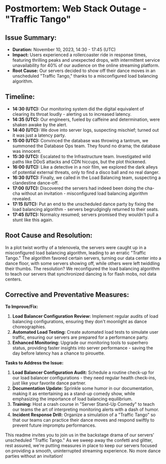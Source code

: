 # Postmortem: Web Stack Outage - "Traffic Tango"

## Issue Summary:
- **Duration:** November 10, 2023, 14:30 - 17:45 (UTC)
- **Impact:** Users experienced a rollercoaster ride in response times, featuring thrilling peaks and unexpected drops, with intermittent service unavailability for 40% of our audience on the online streaming platform.
- **Root Cause:** Our servers decided to show off their dance moves in an unscheduled "Traffic Tango," thanks to a misconfigured load balancing algorithm.

## Timeline:
- **14:30 (UTC):** Our monitoring system did the digital equivalent of clearing its throat loudly - alerting us to increased latency.
- **14:35 (UTC):** Our engineers, fueled by caffeine and determination, were shaken awake by the alert.
- **14:40 (UTC):** We dove into server logs, suspecting mischief; turned out it was just a latency party.
- **15:00 (UTC):** Convinced the database was throwing a tantrum, we summoned the Database Ops team. They found no drama; the database was innocent.
- **15:30 (UTC):** Escalated to the Infrastructure team. Investigated wild paths like DDoS attacks and CDN hiccups, but the plot thickened.
- **16:00 (UTC):** Like a detective in a noir film, we explored the dark alleys of potential external threats, only to find a disco ball and no real danger.
- **16:30 (UTC):** Finally, we called in the Load Balancing team, suspecting a clandestine dance-off.
- **17:00 (UTC):** Discovered the servers had indeed been doing the cha-cha without an invitation - misconfigured load balancing algorithm revealed.
- **17:15 (UTC):** Put an end to the unscheduled dance party by fixing the load balancing algorithm - servers begrudgingly returned to their seats.
- **17:45 (UTC):** Normalcy resumed; servers promised they wouldn't pull a stunt like this again.

## Root Cause and Resolution:
In a plot twist worthy of a telenovela, the servers were caught up in a misconfigured load balancing algorithm, leading to an erratic "Traffic Tango." The algorithm favored certain servers, turning our data center into a dance floor, with some servers showing off, while others were left twiddling their thumbs. The resolution? We reconfigured the load balancing algorithm to teach our servers that synchronized dancing is for flash mobs, not data centers.

## Corrective and Preventative Measures:
**To Improve/Fix:**
1. **Load Balancer Configuration Review:** Implement regular audits of load balancing configurations, ensuring they don't moonlight as dance choreographies.
2. **Automated Load Testing:** Create automated load tests to simulate user traffic, ensuring our servers are prepared for a performance party.
3. **Enhanced Monitoring:** Upgrade our monitoring tools to superhero status, providing faster insights into server performance - saving the day before latency has a chance to pirouette.

**Tasks to Address the Issue:**
1. **Load Balancer Configuration Audit:** Schedule a routine check-up for our load balancer configurations - they need regular health check-ins, just like your favorite dance partner.
2. **Documentation Update:** Sprinkle some humor in our documentation, making it as entertaining as a stand-up comedy show, while emphasizing the importance of load balancing equilibrium.
3. **Training:** Host a crash course in "Server Stand-Up Comedy" to teach our teams the art of interpreting monitoring alerts with a dash of humor.
4. **Incident Response Drill:** Organize a simulation of a "Traffic Tango" so that our teams can practice their dance moves and respond swiftly to prevent future impromptu performances.

This readme invites you to join us in the backstage drama of our servers' unscheduled "Traffic Tango." As we sweep away the confetti and glitter, rest assured, we're putting measures in place to keep our servers focused on providing a smooth, uninterrupted streaming experience. No more dance parties without an invitation!
